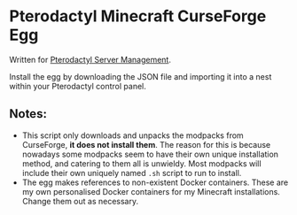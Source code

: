 # Pterodactyl Minecraft CurseForge Egg

Written for [Pterodactyl Server Management](https://pterodactyl.io/).

Install the egg by downloading the JSON file and importing it into a nest within your Pterodactyl control panel.

## Notes:

* This script only downloads and unpacks the modpacks from CurseForge, **it does not install them**. The reason for this
is because nowadays some modpacks seem to have their own unique installation method, and catering to them all is
unwieldy. Most modpacks will include their own uniquely named `.sh` script to run to install.
* The egg makes references to non-existent Docker containers. These are my own personalised Docker containers for my
Minecraft installations. Change them out as necessary.
